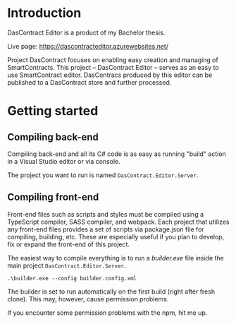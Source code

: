 # Introduction

DasContract Editor is a product of my Bachelor thesis.

Live page: https://dascontracteditor.azurewebsites.net/

Project DasContract focuses on enabling easy creation and managing of SmartContracts. This project – DasContract Editor – serves as an easy to use SmartContract editor. DasContracs produced by this editor can be published to a DasContract store and further processed. 

# Getting started

## Compiling back-end

Compiling back-end and all its C# code is as easy as running "build" action in a Visual Studio editor or via console.

The project you want to run is named `DasContract.Editor.Server`.

## Compiling front-end

Front-end files such as scripts and styles must be compiled using a TypeScript compiler, SASS compiler, and webpack. Each project that utilizes any front-end files provides a set of scripts via package.json file for compiling, building, etc. These are especially useful if you plan to develop, fix or expand the front-end of this project.

The easiest way to compile everything is to run a _builder.exe_ file inside the main project `DasContract.Editor.Server`.

`.\builder.exe --config builder.config.xml`

The builder is set to run automatically on the first build (right after fresh clone). This may, however, cause permission problems.

If you encounter some permission problems with the npm, hit me up. 
